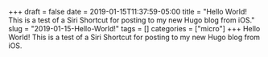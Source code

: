 +++
draft = false
date = 2019-01-15T11:37:59-05:00
title = "Hello World! This is a test of a Siri Shortcut for posting to my new Hugo blog from iOS."
slug = "2019-01-15-Hello-World!"
tags = []
categories = ["micro"]
+++
Hello World! This is a test of a Siri Shortcut for posting to my new Hugo blog from iOS.

